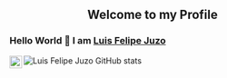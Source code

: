 <p align="center">
 <h2 align="center">Welcome to my Profile</h2>
</p>

### Hello World 👋 I am [Luis Felipe Juzo](https://github.com/felipejuzo02)

<a href="https://www.linkedin.com/in/luis-felipe-juzo/">
  <img align="left" alt="Luis Felipe Juzo LinkedIn" width="22px" src="https://cdn.jsdelivr.net/npm/simple-icons@v3/icons/linkedin.svg" />
</a>

![Luis Felipe Juzo GitHub stats](https://github-readme-stats.vercel.app/api?username=felipejuzo02&count_private=true)

